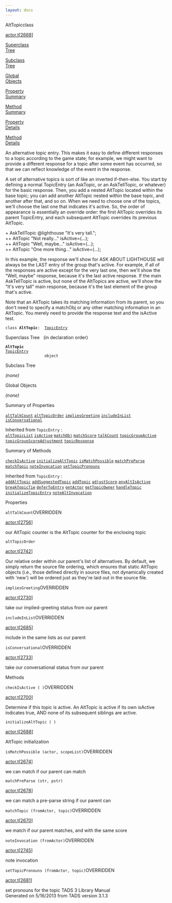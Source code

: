 ```yaml
---
layout: docs
---
```

<span class="title">AltTopic</span><span class="type">class</span>

[actor.t](../file/actor.t.html)\[[2668](../source/actor.t.html#2668)\]

[Superclass  
Tree](#_SuperClassTree_)

[Subclass  
Tree](#_SubClassTree_)

[Global  
Objects](#_ObjectSummary_)

[Property  
Summary](#_PropSummary_)

[Method  
Summary](#_MethodSummary_)

[Property  
Details](#_Properties_)

[Method  
Details](#_Methods_)



An alternative topic entry. This makes it easy to define different
responses to a topic according to the game state; for example, we might
want to provide a different response for a topic after some event has
occurred, so that we can reflect knowledge of the event in the response.

A set of alternative topics is sort of like an inverted if-then-else.
You start by defining a normal TopicEntry (an AskTopic, or an
AskTellTopic, or whatever) for the basic response. Then, you add a
nested AltTopic located within the base topic; you can add another
AltTopic nested within the base topic, and another after that, and so
on. When we need to choose one of the topics, we'll choose the last one
that indicates it's active. So, the order of appearance is essentially
an override order: the first AltTopic overrides its parent TopicEntry,
and each subsequent AltTopic overrides its previous AltTopic.

\+ AskTellTopic @lighthouse "It's very tall.";  
++ AltTopic "Not really..." isActive=(...);  
++ AltTopic "Well, maybe..." isActive=(...);  
++ AltTopic "One more thing..." isActive=(...);

In this example, the response we'll show for ASK ABOUT LIGHTHOUSE will
always be the LAST entry of the group that's active. For example, if all
of the responses are active except for the very last one, then we'll
show the "Well, maybe" response, because it's the last active response.
If the main AskTellTopic is active, but none of the AltTopics are
active, we'll show the "It's very tall" main response, because it's the
last element of the group that's active.

Note that an AltTopic takes its matching information from its parent, so
you don't need to specify a matchObj or any other matching information
in an AltTopic. You merely need to provide the response text and the
isActive test.

`class `**`AltTopic`**` :   `[`TopicEntry`](../object/TopicEntry.html)



<span id="_SuperClassTree_"></span>



<span class="hdln">Superclass Tree</span>   (in declaration order)



**`AltTopic`**  
[`TopicEntry`](../object/TopicEntry.html)  
`                 object`  
<span id="_SubClassTree_"></span>



<span class="hdln">Subclass Tree</span>  



*(none)* <span id="_ObjectSummary_"></span>



<span class="hdln">Global Objects</span>  



*(none)* <span id="_PropSummary_"></span>



<span class="hdln">Summary of Properties</span>  



[`altTalkCount`](#altTalkCount) [`altTopicOrder`](#altTopicOrder) [`impliesGreeting`](#impliesGreeting) [`includeInList`](#includeInList) [`isConversational`](#isConversational)

Inherited from `TopicEntry` :  
[`altTopicList`](../object/TopicEntry.html#altTopicList) [`isActive`](../object/TopicEntry.html#isActive) [`matchObj`](../object/TopicEntry.html#matchObj) [`matchScore`](../object/TopicEntry.html#matchScore) [`talkCount`](../object/TopicEntry.html#talkCount) [`topicGroupActive`](../object/TopicEntry.html#topicGroupActive) [`topicGroupScoreAdjustment`](../object/TopicEntry.html#topicGroupScoreAdjustment) [`topicResponse`](../object/TopicEntry.html#topicResponse)

<span id="_MethodSummary_"></span>



<span class="hdln">Summary of Methods</span>  



[`checkIsActive`](#checkIsActive) [`initializeAltTopic`](#initializeAltTopic) [`isMatchPossible`](#isMatchPossible) [`matchPreParse`](#matchPreParse) [`matchTopic`](#matchTopic) [`noteInvocation`](#noteInvocation) [`setTopicPronouns`](#setTopicPronouns)

Inherited from `TopicEntry` :  
[`addAltTopic`](../object/TopicEntry.html#addAltTopic) [`addSuggestedTopic`](../object/TopicEntry.html#addSuggestedTopic) [`addTopic`](../object/TopicEntry.html#addTopic) [`adjustScore`](../object/TopicEntry.html#adjustScore) [`anyAltIsActive`](../object/TopicEntry.html#anyAltIsActive) [`breakTopicTie`](../object/TopicEntry.html#breakTopicTie) [`deferToEntry`](../object/TopicEntry.html#deferToEntry) [`getActor`](../object/TopicEntry.html#getActor) [`getTopicOwner`](../object/TopicEntry.html#getTopicOwner) [`handleTopic`](../object/TopicEntry.html#handleTopic) [`initializeTopicEntry`](../object/TopicEntry.html#initializeTopicEntry) [`noteAltInvocation`](../object/TopicEntry.html#noteAltInvocation)

<span id="_Properties_"></span>



<span class="hdln">Properties</span>  



<span id="altTalkCount"></span>

`altTalkCount`<span class="rem">OVERRIDDEN</span>

[actor.t](../file/actor.t.html)\[[2756](../source/actor.t.html#2756)\]



our AltTopic counter is the AltTopic counter for the enclosing topic



<span id="altTopicOrder"></span>

`altTopicOrder`

[actor.t](../file/actor.t.html)\[[2742](../source/actor.t.html#2742)\]



Our relative order within our parent's list of alternatives. By default,
we simply return the source file ordering, which ensures that static
AltTopic objects (i.e., those defined directly in source files, not
dynamically created with 'new') will be ordered just as they're laid out
in the source file.



<span id="impliesGreeting"></span>

`impliesGreeting`<span class="rem">OVERRIDDEN</span>

[actor.t](../file/actor.t.html)\[[2730](../source/actor.t.html#2730)\]



take our implied-greeting status from our parent



<span id="includeInList"></span>

`includeInList`<span class="rem">OVERRIDDEN</span>

[actor.t](../file/actor.t.html)\[[2685](../source/actor.t.html#2685)\]



include in the same lists as our parent



<span id="isConversational"></span>

`isConversational`<span class="rem">OVERRIDDEN</span>

[actor.t](../file/actor.t.html)\[[2733](../source/actor.t.html#2733)\]



take our conversational status from our parent



<span id="_Methods_"></span>



<span class="hdln">Methods</span>  



<span id="checkIsActive"></span>

`checkIsActive ( )`<span class="rem">OVERRIDDEN</span>

[actor.t](../file/actor.t.html)\[[2700](../source/actor.t.html#2700)\]



Determine if this topic is active. An AltTopic is active if its own
isActive indicates true, AND none of its subsequent siblings are active.



<span id="initializeAltTopic"></span>

`initializeAltTopic ( )`

[actor.t](../file/actor.t.html)\[[2688](../source/actor.t.html#2688)\]



AltTopic initialization



<span id="isMatchPossible"></span>

`isMatchPossible (actor, scopeList)`<span class="rem">OVERRIDDEN</span>

[actor.t](../file/actor.t.html)\[[2674](../source/actor.t.html#2674)\]



we can match if our parent can match



<span id="matchPreParse"></span>

`matchPreParse (str, pstr)`

[actor.t](../file/actor.t.html)\[[2678](../source/actor.t.html#2678)\]



we can match a pre-parse string if our parent can



<span id="matchTopic"></span>

`matchTopic (fromActor, topic)`<span class="rem">OVERRIDDEN</span>

[actor.t](../file/actor.t.html)\[[2670](../source/actor.t.html#2670)\]



we match if our parent matches, and with the same score



<span id="noteInvocation"></span>

`noteInvocation (fromActor)`<span class="rem">OVERRIDDEN</span>

[actor.t](../file/actor.t.html)\[[2745](../source/actor.t.html#2745)\]



note invocation



<span id="setTopicPronouns"></span>

`setTopicPronouns (fromActor, topic)`<span class="rem">OVERRIDDEN</span>

[actor.t](../file/actor.t.html)\[[2681](../source/actor.t.html#2681)\]



set pronouns for the topic
TADS 3 Library Manual  
Generated on 5/16/2013 from TADS version 3.1.3


